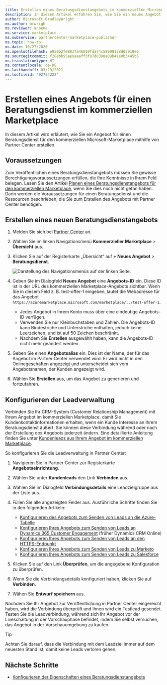 ```yaml
---
title: Erstellen eines Beratungsdienstangebots im kommerziellen Microsoft-Marketplace
description: In diesem Artikel erfahren Sie, wie Sie ein neues Angebot für Beratungsdienste für Microsoft AppSource oder den Azure Marketplace mithilfe des kommerziellen Marketplace-Programms in Microsoft Partner Center erstellen.
author: Microsoft-BradleyWright
ms.author: brwrigh
ms.reviewer: anbene
ms.service: marketplace
ms.subservice: partnercenter-marketplace-publisher
ms.topic: how-to
ms.date: 10/27/2020
ms.openlocfilehash: e9a0b2fe883fa46010fda74c58908128d05919e6
ms.sourcegitcommit: f28ebb95ae9aaaff3f87d8388a09b41e0b3445b5
ms.translationtype: HT
ms.contentlocale: de-DE
ms.lasthandoff: 03/29/2021
ms.locfileid: "92754222"
---
```

# <a name="how-to-create-a-consulting-service-offer-in-the-commercial-marketplace"></a>Erstellen eines Angebots für einen Beratungsdienst im kommerziellen Marketplace

In diesem Artikel wird erläutert, wie Sie ein Angebot für einen Beratungsdienst für den kommerziellen Microsoft-Marketplace mithilfe von Partner Center erstellen. 

## <a name="before-you-begin"></a>Voraussetzungen

Zum Veröffentlichen eines Beratungsdienstangebots müssen Sie gewisse Berechtigungsvoraussetzungen erfüllen, die Ihre Kenntnisse in Ihrem Feld belegen. Lesen Sie den Artikel [Planen eines Beratungsdienstangebots für den kommerziellen Marketplace](./plan-consulting-service-offer.md), wenn Sie dies noch nicht getan haben. Darin werden die Voraussetzungen für einen Beratungsdienst und die Ressourcen beschrieben, die Sie zum Erstellen des Angebots mit Partner Center benötigen.

## <a name="create-a-new-consulting-service-offer"></a>Erstellen eines neuen Beratungsdienstangebots

1. Melden Sie sich bei [Partner Center](https://partner.microsoft.com/dashboard/home) an.
2.  Wählen Sie im linken Navigationsmenü **Kommerzieller Marketplace** > **Übersicht** aus.
3.  Klicken Sie auf der Registerkarte „Übersicht“ auf **+ Neues Angebot** > **Beratungsdienst**.

    ![Darstellung des Navigationsmenüs auf der linken Seite.](./media/new-offer-consulting-service.png)

4. Geben Sie im Dialogfeld **Neues Angebot** eine **Angebots-ID** ein. Diese ID ist in der URL des kommerziellen Marketplace-Angebots sichtbar. Wenn Sie in diesem Feld z. B. test-offer-1 eingeben, lautet die Webadresse für das Angebot `https://azuremarketplace.microsoft.com/marketplace/../test-offer-1`.

    * Jedes Angebot in Ihrem Konto muss über eine eindeutige Angebots-ID verfügen.
    * Verwenden Sie nur Kleinbuchstaben und Zahlen. Die Angebots-ID kann Bindestriche und Unterstriche enthalten, jedoch keine Leerzeichen, und ist auf 50 Zeichen beschränkt.
    * Nachdem Sie **Erstellen** ausgewählt haben, kann die Angebots-ID nicht mehr geändert werden.

5. Geben Sie einen **Angebotsalias** ein. Dies ist der Name, der für das Angebot im Partner Center verwendet wird. Er wird nicht in den Onlinegeschäften angezeigt und unterscheidet sich vom Angebotsnamen, der Kunden angezeigt wird.
6. Wählen Sie **Erstellen** aus, um das Angebot zu generieren und fortzufahren.

## <a name="configure-lead-management"></a>Konfigurieren der Leadverwaltung

Verbinden Sie Ihr CRM-System (Customer Relationship Management) mit Ihrem Angebot im kommerziellen Marketplace, damit Sie Kundenkontaktinformationen erhalten, wenn ein Kunde Interesse an Ihrem Beratungsdienst äußert. Sie können diese Verbindung während oder nach der Erstellung des Angebots jederzeit ändern. Eine detaillierte Anleitung finden Sie unter [Kundenleads aus Ihrem Angebot im kommerziellen Marketplace](./partner-center-portal/commercial-marketplace-get-customer-leads.md).

So konfigurieren Sie die Leadverwaltung in Partner Center:

1.  Navigieren Sie in Partner Center zur Registerkarte **Angebotseinrichtung**.
2.  Wählen Sie unter **Kundenleads** den Link **Verbinden** aus.
3.  Wählen Sie im Dialogfeld **Verbindungsdetails** eine Leadzielgruppe aus der Liste aus.
4.  Füllen Sie alle angezeigten Felder aus. Ausführliche Schritte finden Sie in den folgenden Artikeln:

    * [Konfigurieren des Angebots zum Senden von Leads an die Azure-Tabelle](./partner-center-portal/commercial-marketplace-lead-management-instructions-azure-table.md#configure-your-offer-to-send-leads-to-the-azure-table)
    * [Konfigurieren Ihres Angebots zum Senden von Leads an Dynamics 365 Customer Engagement](./partner-center-portal/commercial-marketplace-lead-management-instructions-dynamics.md#configure-your-offer-to-send-leads-to-dynamics-365-customer-engagement) (früher Dynamics CRM Online)
    * [Konfigurieren Ihres Angebots zum Senden von Leads an den HTTPS-Endpunkt](./partner-center-portal/commercial-marketplace-lead-management-instructions-https.md#configure-your-offer-to-send-leads-to-the-https-endpoint)
    * [Konfigurieren Ihres Angebots zum Senden von Leads zu Marketo](./partner-center-portal/commercial-marketplace-lead-management-instructions-marketo.md#configure-your-offer-to-send-leads-to-marketo)
    * [Konfigurieren Ihres Angebots zum Senden von Leads zu Salesforce](./partner-center-portal/commercial-marketplace-lead-management-instructions-salesforce.md#configure-your-offer-to-send-leads-to-salesforce)

5.  Klicken Sie auf den Link **Überprüfen**, um die angegebene Konfiguration zu überprüfen.
6.  Wenn Sie die Verbindungsdetails konfiguriert haben, klicken Sie auf **Verbinden**.
7.  Wähen Sie **Entwurf speichern** aus.

Nachdem Sie Ihr Angebot zur Veröffentlichung in Partner Center eingereicht haben, wird die Verbindung überprüft und Ihnen wird ein Testlead gesendet. Testen Sie die Leadverbindung, während sich Ihr Angebot vor der Liveschaltung in der Vorschauphase befindet, indem Sie selbst versuchen, das Angebot in der Vorschauumgebung zu kaufen.

> [!TIP]
> Achten Sie darauf, dass die Verbindung mit dem Leadziel immer auf dem neuesten Stand ist, damit keine Leads verloren gehen.

## <a name="next-steps"></a>Nächste Schritte

* [Konfigurieren der Eigenschaften eines Beratungsdienstangebots](./create-consulting-service-offer-properties.md)